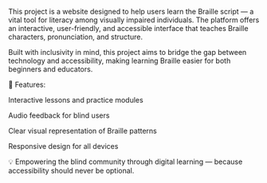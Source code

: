 This project is a website designed to help users learn the Braille script — a vital tool for literacy among visually impaired individuals. The platform offers an interactive, user-friendly, and accessible interface that teaches Braille characters, pronunciation, and structure.

Built with inclusivity in mind, this project aims to bridge the gap between technology and accessibility, making learning Braille easier for both beginners and educators.

🔹 Features:

Interactive lessons and practice modules

Audio feedback for blind users

Clear visual representation of Braille patterns

Responsive design for all devices

💡 Empowering the blind community through digital learning — because accessibility should never be optional.
